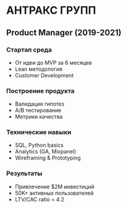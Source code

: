 
# АНТРАКС ГРУПП
## Product Manager (2019-2021)

### Стартап среда
- От идеи до MVP за 6 месяцев
- Lean методология
- Customer Development

### Построение продукта
- Валидация гипотез
- A/B тестирование
- Метрики качества

### Технические навыки
- SQL, Python basics
- Analytics (GA, Mixpanel)
- Wireframing & Prototyping

### Результаты
- Привлечение $2M инвестиций
- 50K+ активных пользователей
- LTV/CAC ratio = 4.2
